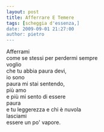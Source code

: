 ```yaml
---
layout: post
title: Afferrare E Temere
tags: [scheggia d'essenza,]
date: 2009-09-01 21:27:00
author: pietro
---
```

Afferrami<br/>come se stessi per perdermi sempre<br/>voglio<br/>che tu abbia paura devi,<br/>io sono<br/>paura mi stai sentendo,<br/>più amo<br/>e più mi sento di essere<br/>paura<br/>e tu leggerezza e chi è nuvola<br/>lasciami<br/>essere un po' vapore.

